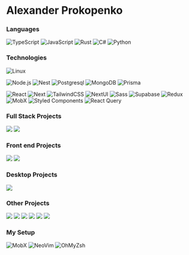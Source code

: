# Alexander Prokopenko

### Languages

![TypeScript](https://img.shields.io/badge/-TypeScript-000?&logo=TypeScript)
![JavaScript](https://img.shields.io/badge/-JavaScript-000?&logo=JavaScript)
![Rust](https://img.shields.io/badge/-Rust-000?&logo=Rust)
![C#](https://img.shields.io/badge/-C%23-000?&logo=csharp)
![Python](https://img.shields.io/badge/-Python-000?&logo=Python)

### Technologies

![Linux](https://img.shields.io/badge/-Linux-000?&logo=Linux)

![Node.js](https://img.shields.io/badge/-Node.js-000?&logo=node.js)
![Nest](https://img.shields.io/badge/-NestJS-000?&logo=nestjs)
![Postgresql](https://img.shields.io/badge/-Postgresql-000?&logo=postgresql)
![MongoDB](https://img.shields.io/badge/-MongoDB-000?&logo=mongodb)
![Prisma](https://img.shields.io/badge/-Prisma-000?&logo=prisma)

![React](https://img.shields.io/badge/-React-000?&logo=React)
![Next](https://img.shields.io/badge/-Next-000?&logo=next.js)
![TailwindCSS](https://img.shields.io/badge/-TailwndCSS-000?&logo=tailwindcss)
![NextUI](https://img.shields.io/badge/-NextUI-000?&logo=nextui)
![Sass](https://img.shields.io/badge/-Sass-000?&logo=sass)
![Supabase](https://img.shields.io/badge/-Supabase-000?&logo=supabase)
![Redux](https://img.shields.io/badge/-Redux%20Toolkit-000?&logo=redux)
![MobX](https://img.shields.io/badge/-MobX-000?&logo=mobx)
![Styled Components](https://img.shields.io/badge/-StyledComponents-000?&logo=styledcomponents)
![React Query](https://img.shields.io/badge/-ReactQuery-000?&logo=reactquery)


### Full Stack Projects

[![](https://img.shields.io/badge/-💬%20Thexting-000)](https://github.com/velaton618/thexting)
[![](https://img.shields.io/badge/-🍿%20Online%20Cinema-000)](https://glee-peach.vercel.app)

### Front end Projects
[![](https://img.shields.io/badge/-🦆%%20Flappy%20Duck-000)](https://t.me/flappyduck_bot)
[![](https://img.shields.io/badge/-🌍%20DSF%20GEOS%20Website-000)](https://github.com/velaton618/dsfgeos)

### Desktop Projects
[![](https://img.shields.io/badge/-🌐%20ZGC%20VPN-000)](https://wiki.zgc.su/sw/zgcvpn)

### Other Projects
[![](https://img.shields.io/badge/-🦀%20Rustem%20Proxy-000)](https://github.com/velaton618/rustem_proxy)
[![](https://img.shields.io/badge/-Ω%20Omegram-000)](https://github.com/velaton618/omegram)
[![](https://img.shields.io/badge/-⚙️%20Dox-000)](https://github.com/velaton618/dox)
[![](https://img.shields.io/badge/-💠%20Garnet%20Controls-000)](https://github.com/velaton618/GarnetControls)
[![](https://img.shields.io/badge/-🧊%20U3D%20Engine-000)](https://github.com/velaton618/U3D-Engine)
[![](https://img.shields.io/badge/-🔢%20Mocean-000)](https://github.com/velaton618/MOcean)


### My Setup
![MobX](https://img.shields.io/badge/-Macbook%20Air%20M2-000?&logo=apple)
![NeoVim](https://img.shields.io/badge/-NeoVim-000?&logo=neovim)
![OhMyZsh](https://img.shields.io/badge/-OhMyZsh-000?&logo=zsh)
